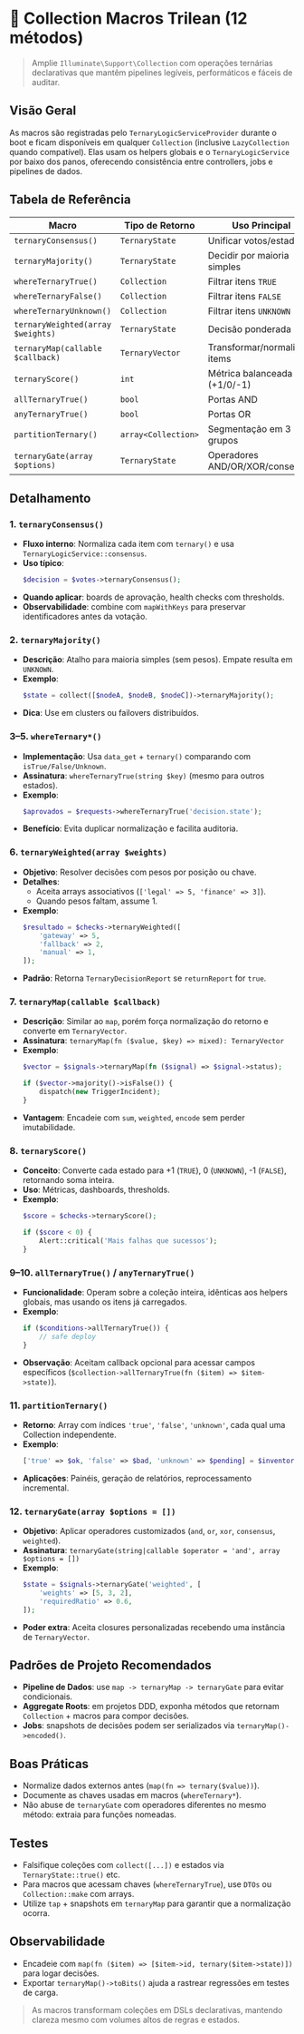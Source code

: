# 💎 Collection Macros Trilean (12 métodos)

> Amplie `Illuminate\Support\Collection` com operações ternárias declarativas que mantêm pipelines legíveis, performáticos e fáceis de auditar.

## Visão Geral
As macros são registradas pelo `TernaryLogicServiceProvider` durante o boot e ficam disponíveis em qualquer `Collection` (inclusive `LazyCollection` quando compatível). Elas usam os helpers globais e o `TernaryLogicService` por baixo dos panos, oferecendo consistência entre controllers, jobs e pipelines de dados.

## Tabela de Referência
| Macro | Tipo de Retorno | Uso Principal |
| --- | --- | --- |
| `ternaryConsensus()` | `TernaryState` | Unificar votos/estados |
| `ternaryMajority()` | `TernaryState` | Decidir por maioria simples |
| `whereTernaryTrue()` | `Collection` | Filtrar itens `TRUE` |
| `whereTernaryFalse()` | `Collection` | Filtrar itens `FALSE` |
| `whereTernaryUnknown()` | `Collection` | Filtrar itens `UNKNOWN` |
| `ternaryWeighted(array $weights)` | `TernaryState` | Decisão ponderada |
| `ternaryMap(callable $callback)` | `TernaryVector` | Transformar/normalizar items |
| `ternaryScore()` | `int` | Métrica balanceada (+1/0/-1) |
| `allTernaryTrue()` | `bool` | Portas AND |
| `anyTernaryTrue()` | `bool` | Portas OR |
| `partitionTernary()` | `array<Collection>` | Segmentação em 3 grupos |
| `ternaryGate(array $options)` | `TernaryState` | Operadores AND/OR/XOR/consensus |

## Detalhamento

### 1. `ternaryConsensus()`
- **Fluxo interno**: Normaliza cada item com `ternary()` e usa `TernaryLogicService::consensus`.
- **Uso típico**:
  ```php
  $decision = $votes->ternaryConsensus();
  ```
- **Quando aplicar**: boards de aprovação, health checks com thresholds.
- **Observabilidade**: combine com `mapWithKeys` para preservar identificadores antes da votação.

### 2. `ternaryMajority()`
- **Descrição**: Atalho para maioria simples (sem pesos). Empate resulta em `UNKNOWN`.
- **Exemplo**:
  ```php
  $state = collect([$nodeA, $nodeB, $nodeC])->ternaryMajority();
  ```
- **Dica**: Use em clusters ou failovers distribuídos.

### 3–5. `whereTernary*()`
- **Implementação**: Usa `data_get` + `ternary()` comparando com `isTrue/False/Unknown`.
- **Assinatura**: `whereTernaryTrue(string $key)` (mesmo para outros estados).
- **Exemplo**:
  ```php
  $aprovados = $requests->whereTernaryTrue('decision.state');
  ```
- **Benefício**: Evita duplicar normalização e facilita auditoria.

### 6. `ternaryWeighted(array $weights)`
- **Objetivo**: Resolver decisões com pesos por posição ou chave.
- **Detalhes**:
  - Aceita arrays associativos (`['legal' => 5, 'finance' => 3]`).
  - Quando pesos faltam, assume 1.
- **Exemplo**:
  ```php
  $resultado = $checks->ternaryWeighted([
      'gateway' => 5,
      'fallback' => 2,
      'manual' => 1,
  ]);
  ```
- **Padrão**: Retorna `TernaryDecisionReport` se `returnReport` for `true`.

### 7. `ternaryMap(callable $callback)`
- **Descrição**: Similar ao `map`, porém força normalização do retorno e converte em `TernaryVector`.
- **Assinatura**: `ternaryMap(fn ($value, $key) => mixed): TernaryVector`
- **Exemplo**:
  ```php
  $vector = $signals->ternaryMap(fn ($signal) => $signal->status);

  if ($vector->majority()->isFalse()) {
      dispatch(new TriggerIncident);
  }
  ```
- **Vantagem**: Encadeie com `sum`, `weighted`, `encode` sem perder imutabilidade.

### 8. `ternaryScore()`
- **Conceito**: Converte cada estado para +1 (`TRUE`), 0 (`UNKNOWN`), -1 (`FALSE`), retornando soma inteira.
- **Uso**: Métricas, dashboards, thresholds.
- **Exemplo**:
  ```php
  $score = $checks->ternaryScore();

  if ($score < 0) {
      Alert::critical('Mais falhas que sucessos');
  }
  ```

### 9–10. `allTernaryTrue()` / `anyTernaryTrue()`
- **Funcionalidade**: Operam sobre a coleção inteira, idênticas aos helpers globais, mas usando os itens já carregados.
- **Exemplo**:
  ```php
  if ($conditions->allTernaryTrue()) {
      // safe deploy
  }
  ```
- **Observação**: Aceitam callback opcional para acessar campos específicos (`$collection->allTernaryTrue(fn ($item) => $item->state)`).

### 11. `partitionTernary()`
- **Retorno**: Array com índices `'true'`, `'false'`, `'unknown'`, cada qual uma Collection independente.
- **Exemplo**:
  ```php
  ['true' => $ok, 'false' => $bad, 'unknown' => $pending] = $inventory->partitionTernary('health');
  ```
- **Aplicações**: Painéis, geração de relatórios, reprocessamento incremental.

### 12. `ternaryGate(array $options = [])`
- **Objetivo**: Aplicar operadores customizados (`and`, `or`, `xor`, `consensus`, `weighted`).
- **Assinatura**: `ternaryGate(string|callable $operator = 'and', array $options = [])`
- **Exemplo**:
  ```php
  $state = $signals->ternaryGate('weighted', [
      'weights' => [5, 3, 2],
      'requiredRatio' => 0.6,
  ]);
  ```
- **Poder extra**: Aceita closures personalizadas recebendo uma instância de `TernaryVector`.

## Padrões de Projeto Recomendados
- **Pipeline de Dados**: use `map -> ternaryMap -> ternaryGate` para evitar condicionais.
- **Aggregate Roots**: em projetos DDD, exponha métodos que retornam `Collection` + macros para compor decisões.
- **Jobs**: snapshots de decisões podem ser serializados via `ternaryMap()->encoded()`.

## Boas Práticas
- Normalize dados externos antes (`map(fn => ternary($value))`).
- Documente as chaves usadas em macros (`whereTernary*`).
- Não abuse de `ternaryGate` com operadores diferentes no mesmo método: extraia para funções nomeadas.

## Testes
- Falsifique coleções com `collect([...])` e estados via `TernaryState::true()` etc.
- Para macros que acessam chaves (`whereTernaryTrue`), use `DTOs` ou `Collection::make` com arrays.
- Utilize `tap` + snapshots em `ternaryMap` para garantir que a normalização ocorra.

## Observabilidade
- Encadeie com `map(fn ($item) => [$item->id, ternary($item->state)])` para logar decisões.
- Exportar `ternaryMap()->toBits()` ajuda a rastrear regressões em testes de carga.

> As macros transformam coleções em DSLs declarativas, mantendo clareza mesmo com volumes altos de regras e estados.
